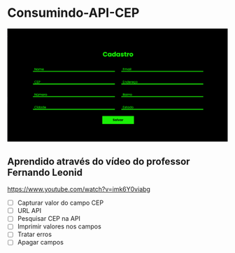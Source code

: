 # Consumindo-API-CEP
![capa](capa.png)

## Aprendido através do vídeo do professor Fernando Leonid
https://www.youtube.com/watch?v=imk6Y0viabg

- [ ]  Capturar valor do campo CEP
- [ ]  URL API
- [ ]  Pesquisar CEP na API
- [ ]  Imprimir valores nos campos
- [ ]  Tratar erros
- [ ]  Apagar campos
